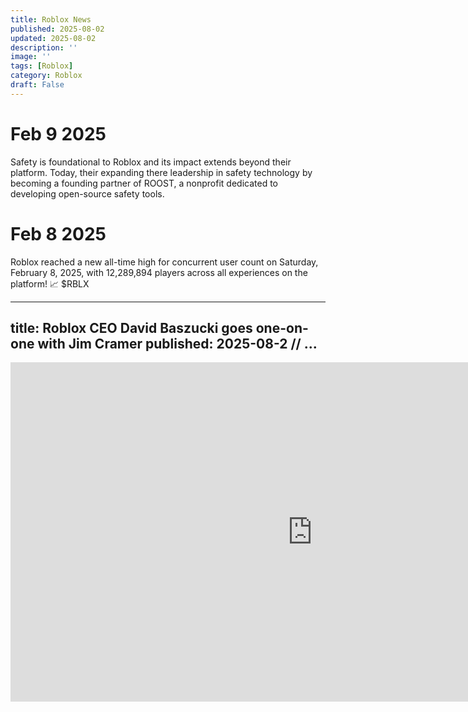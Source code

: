 ```yaml
---
title: Roblox News
published: 2025-08-02
updated: 2025-08-02
description: ''
image: ''
tags: [Roblox]
category: Roblox
draft: False
---
```


# Feb 9 2025
Safety is foundational to Roblox and its impact extends beyond their platform. Today, their expanding there leadership in safety technology by becoming a founding partner of ROOST, a nonprofit dedicated to developing open-source safety tools.

# Feb 8 2025
Roblox reached a new all-time high for concurrent user count on Saturday, February 8, 2025, with 12,289,894 players across all experiences on the platform! 📈 $RBLX

---
title: Roblox CEO David Baszucki goes one-on-one with Jim Cramer
published: 2025-08-2
// ...
---

<iframe width="966" height="543" src="https://www.youtube.com/embed/rI3qkePyWp0" title="Roblox CEO David Baszucki goes one-on-one with Jim Cramer" frameborder="0" allow="accelerometer; autoplay; clipboard-write; encrypted-media; gyroscope; picture-in-picture; web-share" referrerpolicy="strict-origin-when-cross-origin" allowfullscreen></iframe>
